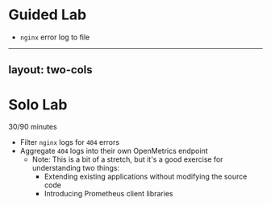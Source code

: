 # Guided Lab

- `nginx` error log to file

---
layout: two-cols
---

# Solo Lab

30/90 minutes

- Filter `nginx` logs for `404` errors
- Aggregate `404` logs into their own OpenMetrics endpoint
  - Note: This is a bit of a stretch, but it's a good exercise for understanding two things:
    - Extending existing applications without modifying the source code
    - Introducing Prometheus client libraries
